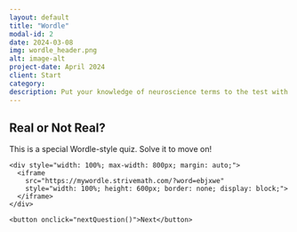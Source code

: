 ```yaml
---
layout: default
title: "Wordle"
modal-id: 2
date: 2024-03-08
img: wordle_header.png
alt: image-alt
project-date: April 2024
client: Start 
category: 
description: Put your knowledge of neuroscience terms to the test with five interactive Wordle games!
---
```


<div class="quiz-container">

  <!-- Question 1 - visible by default -->
  <div class="quiz-question" id="question-1" style="display: block;">
    <h2>Real or Not Real?</h2>
    <p>This is a special Wordle-style quiz. Solve it to move on!</p>
    
    <div style="width: 100%; max-width: 800px; margin: auto;">
      <iframe 
        src="https://mywordle.strivemath.com/?word=ebjxwe" 
        style="width: 100%; height: 600px; border: none; display: block;">
      </iframe>
    </div>

    <button onclick="nextQuestion()">Next</button>
  </div>

  <!-- Question 2 - hidden initially -->
  <div class="quiz-question" id="question-2" style="display: none;">
    <h2>Another Wordle Quiz</h2>
    <p>Here’s another one to test your brain.</p>
    
    <div style="width: 100%; max-width: 800px; margin: auto;">
      <iframe 
        src="https://mywordle.strivemath.com/?word=xojdw" 
        style="width: 100%; height: 600px; border: none; display: block;">
      </iframe>
    </div>

    <button onclick="nextQuestion()">Next</button>
  </div>

</div>

<script>
  let currentQuestion = 1;

  function nextQuestion() {
    document.getElementById(`question-${currentQuestion}`).style.display = 'none';
    currentQuestion++;
    const next = document.getElementById(`question-${currentQuestion}`);
    if (next) {
      next.style.display = 'block';
    }
  }
</script>

